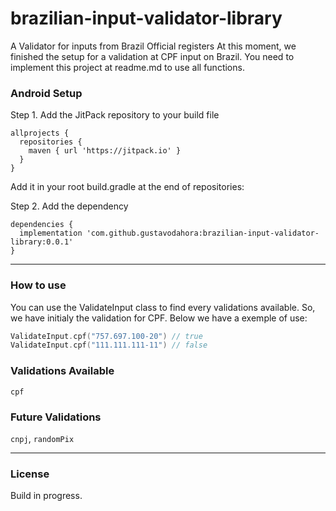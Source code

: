 # brazilian-input-validator-library
A Validator for inputs from Brazil Official registers
At this moment, we finished the setup for a validation at CPF input on Brazil. You need to implement this project at readme.md to use all functions.

### Android Setup

Step 1. Add the JitPack repository to your build file

``` Gradle
allprojects {
  repositories {
    maven { url 'https://jitpack.io' }
  }
}
```

Add it in your root build.gradle at the end of repositories:


Step 2. Add the dependency

``` Gradle
dependencies {
  implementation 'com.github.gustavodahora:brazilian-input-validator-library:0.0.1'
}
```

-----

### How to use

You can use the ValidateInput class to find every validations available. So, we have initialy the validation for CPF. Below we have a exemple of use:

``` Kotlin
ValidateInput.cpf("757.697.100-20") // true
ValidateInput.cpf("111.111.111-11") // false
```

### Validations Available

`cpf`

### Future Validations

`cnpj`, `randomPix`

-----

### License

Build in progress.
